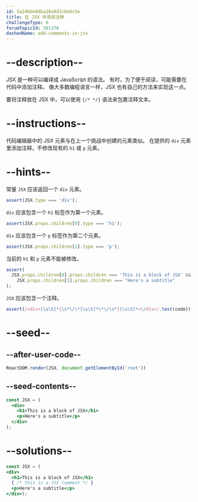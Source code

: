 ```yaml
---
id: 5a24bbe0dba28a8d3cbd4c5e
title: 在 JSX 中添加注释
challengeType: 6
forumTopicId: 301376
dashedName: add-comments-in-jsx
---
```


# --description--

JSX 是一种可以编译成 JavaScript 的语法。 有时，为了便于阅读，可能需要在代码中添加注释。 像大多数编程语言一样，JSX 也有自己的方法来实现这一点。

要将注释放在 JSX 中，可以使用 `{/* */}` 语法来包裹注释文本。

# --instructions--

代码编辑器中的 JSX 元素与在上一个挑战中创建的元素类似。 在提供的 `div` 元素里添加注释，不修改现有的 `h1` 或 `p` 元素。

# --hints--

常量 `JSX` 应该返回一个 `div` 元素。

```js
assert(JSX.type === 'div');
```

`div` 应该包含一个 `h1` 标签作为第一个元素。

```js
assert(JSX.props.children[0].type === 'h1');
```

`div` 应该包含一个 `p` 标签作为第二个元素。

```js
assert(JSX.props.children[1].type === 'p');
```

当前的 `h1` 和 `p` 元素不能被修改。

```js
assert(
  JSX.props.children[0].props.children === 'This is a block of JSX' &&
    JSX.props.children[1].props.children === "Here's a subtitle"
);
```

`JSX` 应该包含一个注释。

```js
assert(/<div>[\s\S]*{\s*\/\*[\s\S]*\*\/\s*}[\s\S]*<\/div>/.test(code));
```

# --seed--

## --after-user-code--

```jsx
ReactDOM.render(JSX, document.getElementById('root'))
```

## --seed-contents--

```jsx
const JSX = (
  <div>
    <h1>This is a block of JSX</h1>
    <p>Here's a subtitle</p>
  </div>
);
```

# --solutions--

```jsx
const JSX = (
<div>
  <h1>This is a block of JSX</h1>
  { /* this is a JSX comment */ }
  <p>Here's a subtitle</p>
</div>);
```
